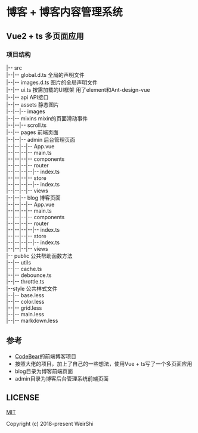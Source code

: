 # 博客 + 博客内容管理系统
## Vue2 + ts 多页面应用

### 项目结构
|-- src   
|--|-- global.d.ts             全局的声明文件     
|--|-- images.d.ts             图片的全局声明文件      
|--|-- ui.ts                   按需加载的UI框架 用了element和Ant-design-vue       
|--|-- api                     API接口        
|--|-- assets                  静态图片          
|--|--|-- images        
|--|-- mixins                  mixin的页面滑动事件          
|--|--|-- scroll.ts        
|--|-- pages                   前端页面        
|--|--|-- admin                后台管理页面           
|--|--|--|-- App.vue            
|--|--|--|-- main.ts    
|--|--|--|-- components     
|--|--|--|-- router     
|--|--|--|--|-- index.ts       
|--|--|--|-- store       
|--|--|--|--|-- index.ts       
|--|--|--|-- views        
|--|--|-- blog                 博客页面        
|--|--|--|-- App.vue        
|--|--|--|-- main.ts        
|--|--|--|-- components        
|--|--|--|-- router        
|--|--|--|--|-- index.ts        
|--|--|--|-- store        
|--|--|--|--|-- index.ts        
|--|--|--|-- views        
|-- public                     公共帮助函数方法        
|--|-- utils        
|--|-- cache.ts        
|--|-- debounce.ts        
|--|-- throttle.ts        
|--style                       公共样式文件        
|--|-- base.less        
|--|-- color.less        
|--|-- grid.less        
|--|-- main.less        
|--|-- markdown.less        

## 参考 
- [CodeBear](https://github.com/CB-ysx)的前端博客项目
- 按照大佬的项目，加上了自己的一些想法，使用Vue + ts写了一个多页面应用
- blog目录为博客前端页面
- admin目录为博客后台管理系统前端页面

## LICENSE

[MIT](https://opensource.org/licenses/MIT)

Copyright (c) 2018-present WeirShi
